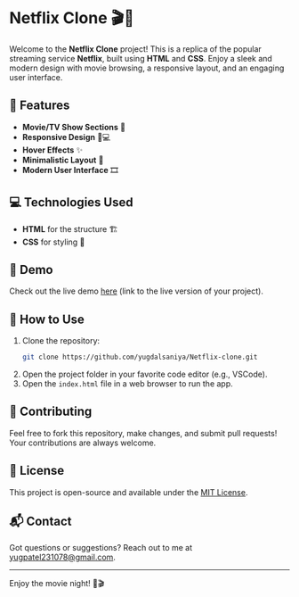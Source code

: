 # Netflix Clone 🎬🍿

Welcome to the **Netflix Clone** project! This is a replica of the popular streaming service **Netflix**, built using **HTML** and **CSS**. Enjoy a sleek and modern design with movie browsing, a responsive layout, and an engaging user interface.

## 🌟 Features
- **Movie/TV Show Sections** 🎥
- **Responsive Design** 📱💻
- **Hover Effects** ✨
- **Minimalistic Layout** 🎨
- **Modern User Interface** 🎞️

## 💻 Technologies Used
- **HTML** for the structure 🏗️
- **CSS** for styling 🎨

## 🚀 Demo
Check out the live demo [here](https://yugdalsaniya.github.io/Netflix-clone/) (link to the live version of your project).

## 🔧 How to Use
1. Clone the repository:
    ```bash
    git clone https://github.com/yugdalsaniya/Netflix-clone.git
    ```
2. Open the project folder in your favorite code editor (e.g., VSCode).
3. Open the `index.html` file in a web browser to run the app.

## 🤝 Contributing
Feel free to fork this repository, make changes, and submit pull requests! Your contributions are always welcome. 

## 📝 License
This project is open-source and available under the [MIT License](LICENSE).

## 📬 Contact
Got questions or suggestions? Reach out to me at [yugpatel231078@gmail.com](mailto:yugpatel231078@gmail.com).

---

Enjoy the movie night! 🍿🎬
